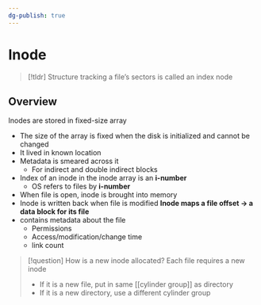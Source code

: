 ```yaml
---
dg-publish: true
---
```

# Inode
> [!tldr] Structure tracking a file’s sectors is called an index node

## Overview
Inodes are stored in fixed-size array
* The size of the array is fixed when the disk is initialized and cannot be changed
* It lived in known location
* Metadata is smeared across it
	* For indirect and double indirect blocks
* Index of an inode in the inode array is an **i-number**
	* OS refers to files by **i-number**
* When file is open, inode is brought into memory
* Inode is written back when file is modified
**Inode maps a file offset → a data block for its file**
* contains metadata about the file
	* Permissions
	* Access/modification/change time
	* link count


> [!question] How is a new inode allocated?
> Each file requires a new inode
> * If it is a new file, put in same [[cylinder group]] as directory
> * If it is a new directory, use a different cylinder group

